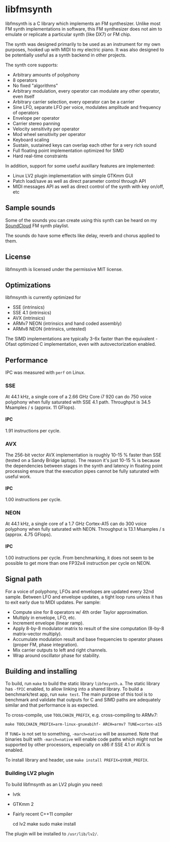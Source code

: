 # libfmsynth

libfmsynth is a C library which implements an FM synthesizer.
Unlike most FM synth implementations in software, this FM synthesizer does not aim to emulate or replicate a particular synth (like DX7) or FM chip.

The synth was designed primarily to be used as an instrument for my own purposes, hooked up with MIDI to my electric piano.
It was also designed to be potentially useful as a synth backend in other projects.

The synth core supports:

  - Arbitrary amounts of polyphony
  - 8 operators
  - No fixed "algorithms"
  - Arbitrary modulation, every operator can modulate any other operator, even itself
  - Arbitrary carrier selection, every operator can be a carrier
  - Sine LFO, separate LFO per voice, modulates amplitude and frequency of operators
  - Envelope per operator
  - Carrier stereo panning
  - Velocity sensitivity per operator
  - Mod wheel sensitivity per operator
  - Keyboard scaling
  - Sustain, sustained keys can overlap each other for a very rich sound
  - Full floating point implementation optimized for SIMD
  - Hard real-time constraints

In addition, support for some useful auxillary features are implemented:

  - Linux LV2 plugin implementation with simple GTKmm GUI
  - Patch load/save as well as direct parameter control through API
  - MIDI messages API as well as direct control of the synth with key on/off, etc

## Sample sounds

Some of the sounds you can create using this synth can be heard on my [SoundCloud](https://soundcloud.com/zoned-music/sets/fm-synth) FM synth playlist.

The sounds do have some effects like delay, reverb and chorus applied to them.

## License

libfmsynth is licensed under the permissive MIT license.

## Optimizations

libfmsynth is currently optimized for

  - SSE (intrinsics)
  - SSE 4.1 (intrinsics)
  - AVX (intrinsics)
  - ARMv7 NEON (intrinsics and hand coded assembly)
  - ARMv8 NEON (intrinsics, untested)

The SIMD implementations are typically 3-6x faster than the equivalent -Ofast optimized C implementation, even with autovectorization enabled.

## Performance

IPC was measured with `perf` on Linux.

### SSE

At 44.1 kHz, a single core of a 2.66 GHz Core i7 920 can do 750 voice polyphony when fully saturated with SSE 4.1 path.
Throughput is 34.5 Msamples / s (approx. 11 GFlops).

#### IPC
1.91 instructions per cycle.

### AVX

The 256-bit vector AVX implementation is roughly 10-15 % faster than SSE (tested on a Sandy Bridge laptop). The reason it's just 10-15 % is because the dependencies between stages in the synth and latency in floating point processing ensure that the execution pipes cannot be fully saturated with useful work.

#### IPC
1.00 instructions per cycle.

### NEON

At 44.1 kHz, a single core of a 1.7 GHz Cortex-A15 can do 300 voice polyphony when fully saturated with NEON.
Throughput is 13.1 Msamples / s (approx. 4.75 GFlops).

#### IPC
1.00 instructions per cycle. From benchmarking, it does not seem to be possible to get more than one FP32x4 instruction per cycle on NEON.

## Signal path

For a voice of polyphony, LFOs and envelopes are updated every 32nd sample.
Between LFO and envelope updates, a tight loop runs unless it has to exit early due to MIDI updates.
Per sample:

  - Compute sine for 8 operators w/ 4th order Taylor approximation.
  - Multiply in envelope, LFO, etc.
  - Increment envelope (linear ramp).
  - Apply 8-by-8 modulator matrix to result of the sine computation (8-by-8 matrix-vector multiply).
  - Accumulate modulation result and base frequencies to operator phases (proper FM, phase integration).
  - Mix carrier outputs to left and right channels.
  - Wrap around oscillator phase for stability.

## Building and installing

To build, run `make` to build the static library `libfmsynth.a`. The static library has `-fPIC` enabled, to allow linking into a shared library. To build a benchmark/test app, run `make test`. The main purpose of this tool is to benchmark and validate that outputs for C and SIMD paths are adequately similar and that performance is as expected.

To cross-compile, use `TOOLCHAIN_PREFIX`, e.g. cross-compiling to ARMv7:

    make TOOLCHAIN_PREFIX=arm-linux-gnueabihf- ARCH=armv7 TUNE=cortex-a15
    
If `TUNE=` is not set to something, `-march=native` will be assumed.
Note that binaries built with `-march=native` will enable code paths which might not be supported by other processors, especially on x86 if SSE 4.1 or AVX is enabled.

To install library and header, use `make install PREFIX=$YOUR_PREFIX`.

### Building LV2 plugin

To build libfmsynth as an LV2 plugin you need:

  - lvtk
  - GTKmm 2
  - Fairly recent C++11 compiler


    cd lv2
    make
    sudo make install
    
The plugin will be installed to `/usr/lib/lv2/`.
